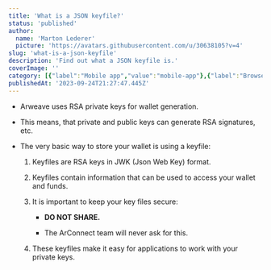 ```yaml
---
title: 'What is a JSON keyfile?'
status: 'published'
author:
  name: 'Marton Lederer'
  picture: 'https://avatars.githubusercontent.com/u/30638105?v=4'
slug: 'what-is-a-json-keyfile'
description: 'Find out what a JSON keyfile is.'
coverImage: ''
category: [{"label":"Mobile app","value":"mobile-app"},{"label":"Browser Extension","value":"browser-extension"},{"value":"wallet-management","label":"Wallet management"}]
publishedAt: '2023-09-24T21:27:47.445Z'
---
```


- Arweave uses RSA private keys for wallet generation.

- This means, that private and public keys can generate RSA signatures, etc.

- The very basic way to store your wallet is using a keyfile:

    1. Keyfiles are RSA keys in JWK (Json Web Key) format.

    2. Keyfiles contain information that can be used to access your wallet and funds.

    3. It is important to keep your key files secure:

        - **DO NOT SHARE.**

        - The ArConnect team will never ask for this.

        <!-- -->

        <!-- -->

        <!-- -->

    4. These keyfiles make it easy for applications to work with your private keys.

    <!-- -->

    <!-- -->

    <!-- -->

